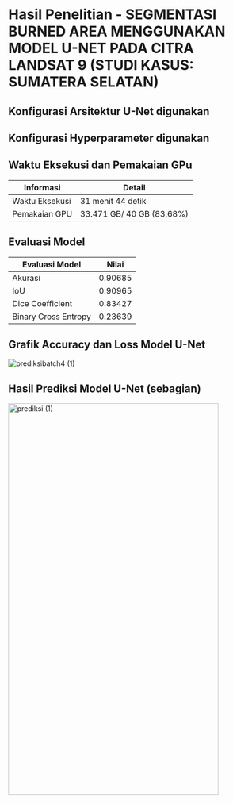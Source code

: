# Hasil Penelitian - SEGMENTASI BURNED AREA MENGGUNAKAN MODEL U-NET PADA CITRA LANDSAT 9 (STUDI KASUS: SUMATERA SELATAN)

## Konfigurasi Arsitektur U-Net digunakan

## Konfigurasi Hyperparameter digunakan

## Waktu Eksekusi dan Pemakaian GPu

|   Informasi         |   Detail                    |
|---------------------|-----------------------------|
|   Waktu Eksekusi    |   31 menit 44 detik         |
|   Pemakaian GPU     |   33.471 GB/ 40 GB (83.68%) |

## Evaluasi Model

|   Evaluasi Model     |   Nilai    |
|----------------------|------------|
| Akurasi              | 0.90685    |
| IoU                  | 0.90965    |
| Dice Coefficient     | 0.83427    |
| Binary Cross Entropy | 0.23639    |


## Grafik Accuracy dan Loss Model U-Net

![prediksibatch4 (1)](https://github.com/user-attachments/assets/460538b0-a9e0-4868-b0a2-d9e4a7b0c55b)


## Hasil Prediksi Model U-Net (sebagian) 
<img width="424" height="790" alt="prediksi (1)" src="https://github.com/user-attachments/assets/a75b182d-0936-4def-9da0-c60e91c0a80a" />

